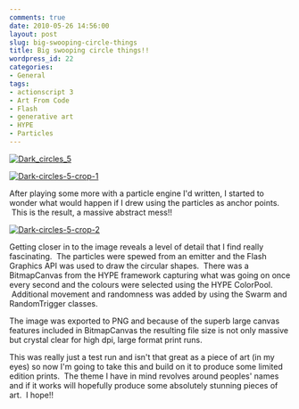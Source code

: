 ```yaml
---
comments: true
date: 2010-05-26 14:56:00
layout: post
slug: big-swooping-circle-things
title: Big swooping circle things!!
wordpress_id: 22
categories:
- General
tags:
- actionscript 3
- Art From Code
- Flash
- generative art
- HYPE
- Particles
---
```



    


[![Dark_circles_5](http://ianthomasnet.files.wordpress.com/2010/05/dark_circles_5-png-scaled-1000.jpg?w=300)](http://ianthomasnet.files.wordpress.com/2010/05/dark_circles_5-png-scaled-1000.jpg)








<!-- more -->


[![Dark-circles-5-crop-1](http://ianthomasnet.files.wordpress.com/2010/05/dark-circles-5-crop-1-scaled1000.png?w=300)](http://ianthomasnet.files.wordpress.com/2010/05/dark-circles-5-crop-1-scaled1000.png)



After playing some more with a particle engine I'd written, I started to wonder what would happen if I drew using the particles as anchor points.  This is the result, a massive abstract mess!!





[![Dark-circles-5-crop-2](http://ianthomasnet.files.wordpress.com/2010/05/dark-circles-5-crop-2-scaled1000.png?w=300)](http://ianthomasnet.files.wordpress.com/2010/05/dark-circles-5-crop-2-scaled1000.png)








Getting closer in to the image reveals a level of detail that I find really fascinating.  The particles were spewed from an emitter and the Flash Graphics API was used to draw the circular shapes.  There was a BitmapCanvas from the HYPE framework capturing what was going on once every second and the colours were selected using the HYPE ColorPool.  Additional movement and randomness was added by using the Swarm and RandomTrigger classes.




The image was exported to PNG and because of the superb large canvas features included in BitmapCanvas the resulting file size is not only massive but crystal clear for high dpi, large format print runs.




This was really just a test run and isn't that great as a piece of art (in my eyes) so now I'm going to take this and build on it to produce some limited edition prints.  The theme I have in mind revolves around peoples' names and if it works will hopefully produce some absolutely stunning pieces of art.  I hope!!


  
